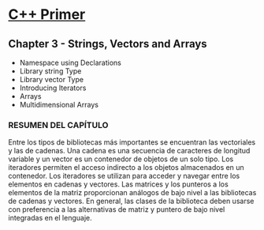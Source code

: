 # [C++ Primer](https://github.com/FMFigueroa/Cpp-Primer)

## Chapter 3 - Strings, Vectors and Arrays

- Namespace using Declarations
- Library string Type
- Library vector Type
- Introducing Iterators
- Arrays
- Multidimensional Arrays

### RESUMEN DEL CAPÍTULO

Entre los tipos de bibliotecas más importantes se encuentran las vectoriales y las de cadenas. Una cadena es una secuencia de caracteres de longitud variable y un vector es un contenedor de objetos de un solo tipo.
Los iteradores permiten el acceso indirecto a los objetos almacenados en un contenedor. Los iteradores se utilizan para acceder y navegar entre los elementos en cadenas y vectores.
Las matrices y los punteros a los elementos de la matriz proporcionan análogos de bajo nivel a las bibliotecas de cadenas y vectores. En general, las clases de la biblioteca deben usarse con preferencia a las alternativas de matriz y puntero de bajo nivel integradas en el lenguaje.

